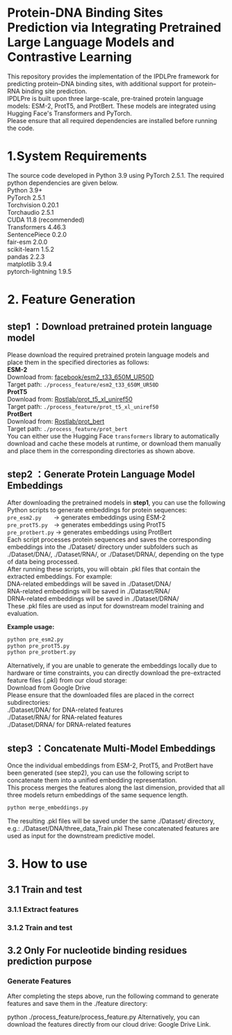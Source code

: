 # Protein-DNA Binding Sites Prediction via Integrating Pretrained Large Language Models and Contrastive Learning
This repository provides the implementation of the IPDLPre framework for predicting protein–DNA binding sites, with additional support for protein–RNA binding site prediction.  
IPDLPre is built upon three large-scale, pre-trained protein language models: ESM-2, ProtT5, and ProtBert. These models are integrated using Hugging Face's Transformers and PyTorch.  
Please ensure that all required dependencies are installed before running the code.   

# 1.System Requirements  
The source code developed in Python 3.9 using PyTorch 2.5.1. The required python dependencies are given below.  
Python 3.9+  
PyTorch 2.5.1  
Torchvision 0.20.1  
Torchaudio 2.5.1  
CUDA 11.8 (recommended)  
Transformers 4.46.3  
SentencePiece 0.2.0  
fair-esm 2.0.0  
scikit-learn 1.5.2  
pandas 2.2.3  
matplotlib 3.9.4  
pytorch-lightning 1.9.5  

# 2. Feature Generation  
## step1 ：Download pretrained protein language model  
Please download the required pretrained protein language models and place them in the specified directories as follows:  
**ESM-2**  
Download from: [facebook/esm2_t33_650M_UR50D](https://huggingface.co/facebook/esm2_t33_650M_UR50D)  
Target path: `./process_feature/esm2_t33_650M_UR50D`  
**ProtT5**  
Download from: [Rostlab/prot_t5_xl_uniref50](https://huggingface.co/Rostlab/prot_t5_xl_uniref50)  
Target path: `./process_feature/prot_t5_xl_uniref50`  
**ProtBert**  
Download from: [Rostlab/prot_bert](https://huggingface.co/Rostlab/prot_bert)  
Target path: `./process_feature/prot_bert`  
You can either use the Hugging Face `transformers` library to automatically download and cache these models at runtime, or download them manually and place them in the corresponding directories as shown above.

## step2 ：Generate Protein Language Model Embeddings  
After downloading the pretrained models in **step1**, you can use the following Python scripts to generate embeddings for protein sequences:
`pre_esm2.py`  → generates embeddings using ESM-2  
`pre_protT5.py` → generates embeddings using ProtT5  
`pre_protbert.py` → generates embeddings using ProtBert  
Each script processes protein sequences and saves the corresponding embeddings into the ./Dataset/ directory under subfolders such as ./Dataset/DNA/, ./Dataset/RNA/, or ./Dataset/DRNA/, depending on the type of data being processed.  
After running these scripts, you will obtain .pkl files that contain the extracted embeddings. For example:  
DNA-related embeddings will be saved in ./Dataset/DNA/  
RNA-related embeddings will be saved in ./Dataset/RNA/  
DRNA-related embeddings will be saved in ./Dataset/DRNA/  
These .pkl files are used as input for downstream model training and evaluation.  

**Example usage:**
```bash
python pre_esm2.py
python pre_protT5.py
python pre_protbert.py
```
Alternatively, if you are unable to generate the embeddings locally due to hardware or time constraints, you can directly download the pre-extracted feature files (.pkl) from our cloud storage:  
Download from Google Drive  
Please ensure that the downloaded files are placed in the correct subdirectories:  
./Dataset/DNA/ for DNA-related features  
./Dataset/RNA/ for RNA-related features  
./Dataset/DRNA/ for DRNA-related features  

## step3 ：Concatenate Multi-Model Embeddings  
Once the individual embeddings from ESM-2, ProtT5, and ProtBert have been generated (see step2), you can use the following script to concatenate them into a unified embedding representation.  
This process merges the features along the last dimension, provided that all three models return embeddings of the same sequence length.  
```bash
python merge_embeddings.py
```
The resulting .pkl files will be saved under the same ./Dataset/ directory, e.g.:
./Dataset/DNA/three_data_Train.pkl
These concatenated features are used as input for the downstream predictive model.

# 3. How to use

## 3.1 Train and test

### 3.1.1 Extract features

### 3.1.2 Train and test

## 3.2 Only For nucleotide binding residues prediction purpose

### Generate Features

After completing the steps above, run the following command to generate features and save them in the ./feature directory:

python ./process_feature/process_feature.py
Alternatively, you can download the features directly from our cloud drive: Google Drive Link.
